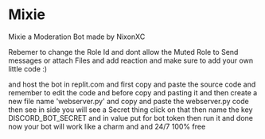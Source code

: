 # Mixie
Mixie a Moderation Bot made by NixonXC

Rebemer to change the Role Id and dont allow the Muted Role to Send messages or attach Files and add reaction 
and make sure to add your own little code :)






and host the bot in replit.com and first copy and paste the source code and remember to edit the code and before copy and pasting it and then create a new file name 'webserver.py'
and copy and paste the webserver.py code then see in side you will see a Secret thing click on that then name the key DISCORD_BOT_SECRET and in value put for bot token then run it and done now your bot will work like a charm and and 24/7 100% free 

